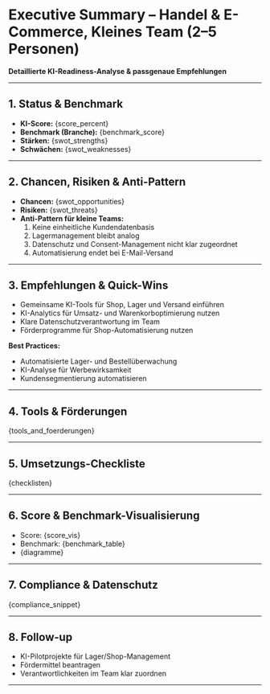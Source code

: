 # Executive Summary – Handel & E-Commerce, Kleines Team (2–5 Personen)

**Detaillierte KI-Readiness-Analyse & passgenaue Empfehlungen**

---

## 1. Status & Benchmark

- **KI-Score:** {score_percent}
- **Benchmark (Branche):** {benchmark_score}
- **Stärken:** {swot_strengths}
- **Schwächen:** {swot_weaknesses}

---

## 2. Chancen, Risiken & Anti-Pattern

- **Chancen:** {swot_opportunities}
- **Risiken:** {swot_threats}
- **Anti-Pattern für kleine Teams:**  
  1. Keine einheitliche Kundendatenbasis  
  2. Lagermanagement bleibt analog  
  3. Datenschutz und Consent-Management nicht klar zugeordnet  
  4. Automatisierung endet bei E-Mail-Versand

---

## 3. Empfehlungen & Quick-Wins

- Gemeinsame KI-Tools für Shop, Lager und Versand einführen  
- KI-Analytics für Umsatz- und Warenkorboptimierung nutzen  
- Klare Datenschutzverantwortung im Team  
- Förderprogramme für Shop-Automatisierung nutzen

**Best Practices:**  
- Automatisierte Lager- und Bestellüberwachung  
- KI-Analyse für Werbewirksamkeit  
- Kundensegmentierung automatisieren

---

## 4. Tools & Förderungen

{tools_and_foerderungen}

---

## 5. Umsetzungs-Checkliste

{checklisten}

---

## 6. Score & Benchmark-Visualisierung

- Score: {score_vis}
- Benchmark: {benchmark_table}
- {diagramme}

---

## 7. Compliance & Datenschutz

{compliance_snippet}

---

## 8. Follow-up

- KI-Pilotprojekte für Lager/Shop-Management  
- Fördermittel beantragen  
- Verantwortlichkeiten im Team klar zuordnen

---

